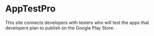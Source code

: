 # AppTestPro
This site connects developers with testers who will test the apps that developers plan to publish on the Google Play Store.
